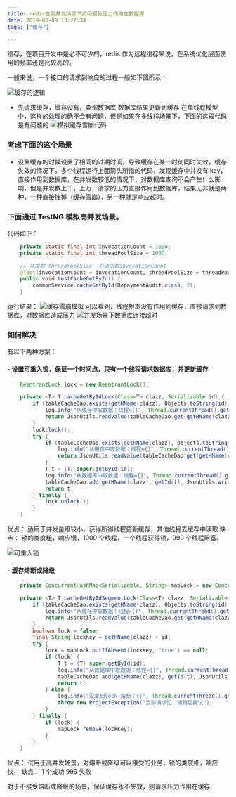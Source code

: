 ```yaml
---
title: redis在高并发场景下如何避免压力作用在数据库
date: 2019-06-09 13:27:34
tags: ["缓存"]

---
```


缓存，在项目开发中是必不可少的，redis 作为远程缓存来说，在系统优化层面使用的频率还是比较高的。

<!--more-->

一般来说，一个接口的请求到响应的过程一般如下图所示：

![缓存的逻辑](images/redis在高并发场景下如何避免压力作用在数据库/缓存的逻辑_2019-06-09_13-46-01.png "redis")

- 先请求缓存，缓存没有，查询数据库 数据库结果更新到缓存
  在单线程模型中，这样的处理的确不会有问题，但是如果在多线程场景下，下面的这段代码是有问题的
  ![模拟缓存雪崩代码](images/redis在高并发场景下如何避免压力作用在数据库/模拟缓存雪崩代码.png "redis")

### 考虑下面的这个场景

- 设置缓存的时候设置了相同的过期时间，导致缓存在某一时刻同时失效，缓存失效的情况下，多个线程运行上面箭头所指的代码，发现缓存中并没有 key，直接作用到数据库，在并发数较低的情况下，对数据库查询不会产生什么影响，但是并发数上千，上万，请求的压力直接作用到数据库，结果无非就是两种，一种直接挂掉（缓存雪崩），另一种就是响应超时。

### 下面通过 TestNG 模拟高并发场景。

代码如下：

```java
    private static final int invocationCount = 1000;
    private static final int threadPoolSize = 1000;

    // 并发数 threadPoolSize  总请求数invocationCount
    @Test(invocationCount = invocationCount, threadPoolSize = threadPoolSize)
    public void testCacheGetById() {
        commonService.cacheGetById(RepaymentAudit.class, 2);
    }

```

运行结果：
![缓存雪崩模拟](images/redis在高并发场景下如何避免压力作用在数据库/模拟缓存雪崩.gif "redis")
可以看到，线程根本没有作用到缓存，直接请求到数据库，对数据库造成压力
![并发场景下数据库连接超时](images/redis在高并发场景下如何避免压力作用在数据库/并发场景下数据库连接超时.png "redis")

### 如何解决

有以下两种方案：

#### - 设置可重入锁，保证一个时间点，只有一个线程请求数据库，并更新缓存

```java
    ReentrantLock lock = new ReentrantLock();

    private <T> T cacheGetByIdLock(Class<T> clazz, Serializable id) {
        if (tableCacheDao.exists(getHName(clazz), Objects.toString(id))) {
            log.info("从缓存中取数据：线程={}", Thread.currentThread().getId());
            return JsonUtils.readValue(tableCacheDao.get(getHName(clazz), Objects.toString(id)), clazz);
        }
        lock.lock();
        try {
            if (tableCacheDao.exists(getHName(clazz), Objects.toString(id))) {
                log.info("从缓存中取数据：线程={}", Thread.currentThread().getId());
                return JsonUtils.readValue(tableCacheDao.get(getHName(clazz), Objects.toString(id)), clazz);
            }
            T t = (T) super.getById(id);
            log.info("从数据库中取数据：线程={}", Thread.currentThread().getId());
            tableCacheDao.add(getHName(clazz), getId(t), JsonUtils.writeValueAsString(t));
            return t;
        } finally {
            lock.unlock();
        }
    }
```

优点： 适用于并发量级较小，获得所得线程更新缓存，其他线程去缓存中读取
缺点： 锁的类度粗，响应慢，1000 个线程，一个线程获得锁，999 个线程阻塞。

![可重入锁](images/redis在高并发场景下如何避免压力作用在数据库/锁粗粒度.gif "redis")

#### - 缓存熔断或降级

```java
    private ConcurrentHashMap<Serializable, String> mapLock = new ConcurrentHashMap();

    private <T> T cacheGetByIdSegmentLock(Class<T> clazz, Serializable id) {
        if (tableCacheDao.exists(getHName(clazz), Objects.toString(id))) {
            log.info("从缓存中取数据：线程={}", Thread.currentThread().getId());
            return JsonUtils.readValue(tableCacheDao.get(getHName(clazz), Objects.toString(id)), clazz);
        }
        boolean lock = false;
        final String lockKey = getHName(clazz) + id;
        try {
            lock = mapLock.putIfAbsent(lockKey, "true") == null;
            if (lock) {
                T t = (T) super.getById(id);
                log.info("从数据库中取数据：线程={}", Thread.currentThread().getId());
                tableCacheDao.add(getHName(clazz), getId(t), JsonUtils.writeValueAsString(t));
                return t;
            } else {
                log.info("没拿到lock 熔断：{}", Thread.currentThread().getId());
                throw new ProjectException("当前请求忙，请稍后再试");
            }
        } finally {
            if (lock) {
                mapLock.remove(lockKey);
            }
        }
    }
```

优点： 试用于高并发场景，对熔断或降级可以接受的业务，锁的类度细，响应快，
缺点： 1 个成功 999 失败

对于不接受熔断或降级的场景，保证缓存永不失效，则请求压力作用在缓存
